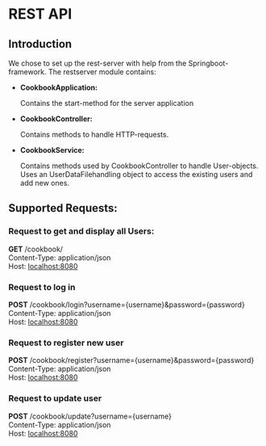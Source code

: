 # REST API

## Introduction

We chose to set up the rest-server with help from the Springboot-framework. The restserver module contains:

- **CookbookApplication:**
    
    Contains the start-method for the server application
    
- **CookbookController:**
    
    Contains methods to handle HTTP-requests. 
    
- **CookbookService:**
    
    Contains methods used by CookbookController to handle User-objects. Uses an UserDataFilehandling object to access the existing users and add new ones.


## Supported Requests:

### Request to get and display all Users: 
**GET**  /cookbook/   
Content-Type: application/json  
Host: [localhost:8080](http://localhost:8080) 

### Request to log in
**POST** /cookbook/login?username={username}&password={password}  
Content-Type: application/json  
Host: [localhost:8080](http://localhost:8080) 

### Request to register new user
**POST** /cookbook/register?username={username}&password={password}  
Content-Type: application/json    
Host: [localhost:8080](http://localhost:8080)  

### Request to update user  
**POST** /cookbook/update?username={username}  
Content-Type: application/json    
Host: [localhost:8080](http://localhost:8080)   